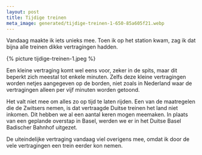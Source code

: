 ```yaml
---
layout: post
title: Tijdige treinen
meta_image: generated/tijdige-treinen-1-650-85a605f21.webp
---
```


Vandaag maakte ik iets unieks mee. Toen ik op het station kwam, zag ik dat bijna alle treinen dikke vertragingen hadden.

{% picture tijdige-treinen-1.jpeg %}

Een kleine vertraging komt wel eens voor, zeker in de spits, maar dit beperkt zich meestal tot enkele minuten. Zelfs deze kleine vertragingen worden netjes aangegeven op de borden, niet zoals in Nederland waar de vertragingen alleen per vijf minuten worden getoond.

Het valt niet mee om alles zo op tijd te laten rijden. Een van de maatregelen die de Zwitsers nemen, is dat vertraagde Duitse treinen het land niet inkomen. Dit hebben we al een aantal keren mogen meemaken. In plaats van een geplande overstap in Basel, werden we er in het Duitse Basel Badischer Bahnhof uitgezet.

De uiteindelijke vertraging vandaag viel overigens mee, omdat ik door de vele vertragingen een trein eerder kon nemen.
